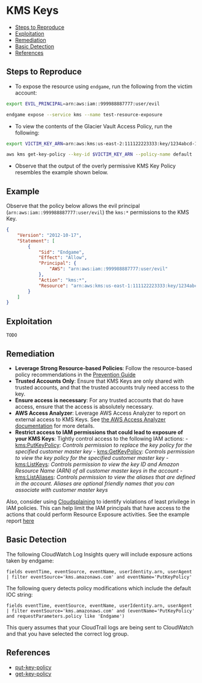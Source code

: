 # KMS Keys

* [Steps to Reproduce](#steps-to-reproduce)
* [Exploitation](#exploitation)
* [Remediation](#remediation)
* [Basic Detection](#basic-detection)
* [References](#references)

## Steps to Reproduce

* To expose the resource using `endgame`, run the following from the victim account:

```bash
export EVIL_PRINCIPAL=arn:aws:iam::999988887777:user/evil

endgame expose --service kms --name test-resource-exposure
```

* To view the contents of the Glacier Vault Access Policy, run the following:

```bash
export VICTIM_KEY_ARN=arn:aws:kms:us-east-2:111122223333:key/1234abcd-12ab-34cd-56ef-1234567890ab

aws kms get-key-policy --key-id $VICTIM_KEY_ARN --policy-name default
```

* Observe that the output of the overly permissive KMS Key Policy resembles the example shown below.

## Example

Observe that the policy below allows the evil principal (`arn:aws:iam::999988887777:user/evil`) the `kms:*` permissions to the KMS Key.

```json
{
    "Version": "2012-10-17",
    "Statement": [
        {
            "Sid": "Endgame",
            "Effect": "Allow",
            "Principal": {
                "AWS": "arn:aws:iam::999988887777:user/evil"
            },
            "Action": "kms:*",
            "Resource": "arn:aws:kms:us-east-1:111122223333:key/1234abcd-12ab-34cd-56ef-1234567890ab"
        }
    ]
}
```

## Exploitation

```
TODO
```

## Remediation

* **Leverage Strong Resource-based Policies**: Follow the resource-based policy recommendations in the [Prevention Guide](https://endgame.readthedocs.io/en/latest/prevention/#leverage-strong-resource-based-policies)
* **Trusted Accounts Only**: Ensure that KMS Keys are only shared with trusted accounts, and that the trusted accounts truly need access to the key.
* **Ensure access is necessary**: For any trusted accounts that do have access, ensure that the access is absolutely necessary.
* **AWS Access Analyzer**: Leverage AWS Access Analyzer to report on external access to  KMS Keys. See [the AWS Access Analyzer documentation](https://docs.aws.amazon.com/IAM/latest/UserGuide/access-analyzer-resources.html) for more details.
* **Restrict access to IAM permissions that could lead to exposure of your KMS Keys**: Tightly control access to the following IAM actions:
      - [kms:PutKeyPolicy](https://docs.aws.amazon.com/kms/latest/APIReference/API_PutKeyPolicy.html): _Controls permission to replace the key policy for the specified customer master key_
      - [kms:GetKeyPolicy](https://docs.aws.amazon.com/kms/latest/APIReference/API_GetKeyPolicy.html): _Controls permission to view the key policy for the specified customer master key_
      - [kms:ListKeys](https://docs.aws.amazon.com/kms/latest/APIReference/API_ListKeys.html): _Controls permission to view the key ID and Amazon Resource Name (ARN) of all customer master keys in the account_
      - [kms:ListAliases](https://docs.aws.amazon.com/kms/latest/APIReference/API_ListAliases.html): _Controls permission to view the aliases that are defined in the account. Aliases are optional friendly names that you can associate with customer master keys_

Also, consider using [Cloudsplaining](https://github.com/salesforce/cloudsplaining/#cloudsplaining) to identify violations of least privilege in IAM policies. This can help limit the IAM principals that have access to the actions that could perform Resource Exposure activities. See the example report [here](https://opensource.salesforce.com/cloudsplaining/)

## Basic Detection
The following CloudWatch Log Insights query will include exposure actions taken by endgame:
```
fields eventTime, eventSource, eventName, userIdentity.arn, userAgent
| filter eventSource='kms.amazonaws.com' and eventName='PutKeyPolicy'
```

The following query detects policy modifications which include the default IOC string:
```
fields eventTime, eventSource, eventName, userIdentity.arn, userAgent 
| filter eventSource='kms.amazonaws.com' and (eventName='PutKeyPolicy' and requestParameters.policy like 'Endgame')
```

This query assumes that your CloudTrail logs are being sent to CloudWatch and that you have selected the correct log group.

## References

* [put-key-policy](https://awscli.amazonaws.com/v2/documentation/api/latest/reference/kms/put-key-policy.html)
* [get-key-policy](https://awscli.amazonaws.com/v2/documentation/api/latest/reference/kms/get-key-policy.html)